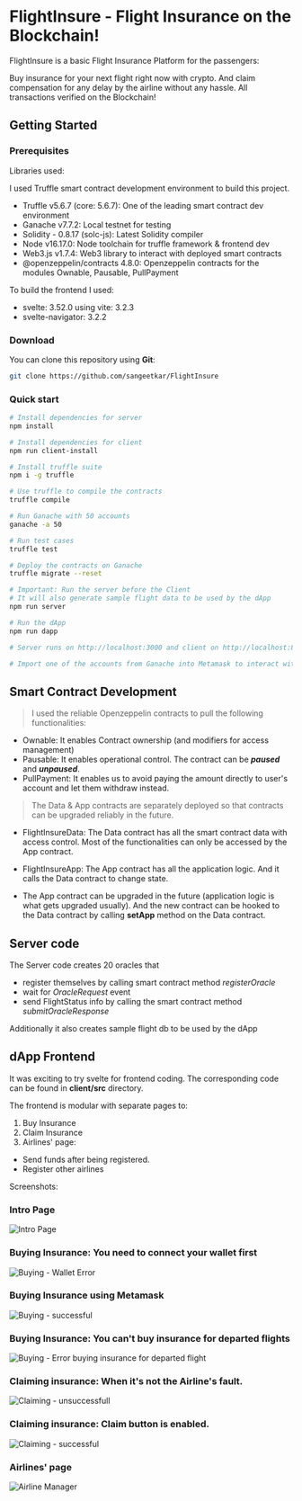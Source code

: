 # FlightInsure - Flight Insurance on the Blockchain!

FlightInsure is a basic Flight Insurance Platform for the passengers: 

Buy insurance for your next flight right now with crypto. And claim compensation for any delay by the airline without any hassle. All transactions verified on the Blockchain!

## Getting Started

### Prerequisites  

Libraries used:

I used Truffle smart contract development environment to build this project.

- Truffle v5.6.7 (core: 5.6.7): One of the leading smart contract dev environment
- Ganache v7.7.2: Local testnet for testing
- Solidity - 0.8.17 (solc-js): Latest Solidity compiler
- Node v16.17.0: Node toolchain for truffle framework & frontend dev
- Web3.js v1.7.4: Web3 library to interact with deployed smart contracts
- @openzeppelin/contracts 4.8.0: Openzeppelin contracts for the modules Ownable, Pausable, PullPayment

To build the frontend I used:

- svelte: 3.52.0 using vite: 3.2.3
- svelte-navigator: 3.2.2

### Download

You can clone this repository using __Git__:
```bash
git clone https://github.com/sangeetkar/FlightInsure
```

### Quick start

```bash
# Install dependencies for server
npm install

# Install dependencies for client
npm run client-install

# Install truffle suite
npm i -g truffle

# Use truffle to compile the contracts
truffle compile

# Run Ganache with 50 accounts
ganache -a 50

# Run test cases
truffle test

# Deploy the contracts on Ganache
truffle migrate --reset

# Important: Run the server before the Client
# It will also generate sample flight data to be used by the dApp 
npm run server

# Run the dApp
npm run dapp

# Server runs on http://localhost:3000 and client on http://localhost:8000

# Import one of the accounts from Ganache into Metamask to interact with the dApp.

```

## Smart Contract Development

> I used the reliable Openzeppelin contracts to pull the following functionalities:

  - Ownable: It enables Contract ownership (and modifiers for access management)
  - Pausable: It enables operational control. The contract can be ___paused___ and ___unpaused___.
  - PullPayment: It enables us to avoid paying the amount directly to user's account and let them withdraw instead.

> The Data & App contracts are separately deployed so that contracts can be upgraded reliably in the future.

  - FlightInsureData: The Data contract has all the smart contract data with access control. Most of the functionalities can only be accessed by the App contract.

  - FlightInsureApp: The App contract has all the application logic. And it calls the Data contract to change state.

  - The App contract can be upgraded in the future (application logic is what gets upgraded usually). And the new contract can be hooked to the Data contract by calling __setApp__ method on the Data contract.


## Server code

The Server code creates 20 oracles that
- register themselves by calling smart contract method *registerOracle*
- wait for *OracleRequest* event
- send FlightStatus info by calling the smart contract method *submitOracleResponse*

Additionally it also creates sample flight db to be used by the dApp

## dApp Frontend

It was exciting to try svelte for frontend coding. The corresponding code can be found in __client/src__ directory.

The frontend is modular with separate pages to:

1. Buy Insurance
2. Claim Insurance
3. Airlines' page: 
- Send funds after being registered.
- Register other airlines


Screenshots:

### Intro Page
![Intro Page](./images/About.JPG)

### Buying Insurance: You need to connect your wallet first
![Buying - Wallet Error](./images/walletError.JPG)

### Buying Insurance using Metamask
![Buying - successful](./images/bought.JPG)

### Buying Insurance: You can't buy insurance for departed flights
![Buying - Error buying insurance for departed flight](./images/buyingError.JPG)

### Claiming insurance: When it's not the Airline's fault.
![Claiming - unsuccessfull](./images/claim1.JPG)

### Claiming insurance: Claim button is enabled.
![Claiming - successful](./images/claimSuccessful.JPG)

### Airlines' page
![Airline Manager](./images/airline.JPG)

